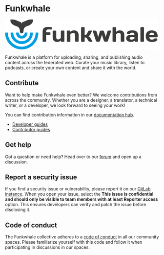 # Funkwhale

[![The Funkwhale logo](./front/src/assets/logo/logo-full-500.png)](https://funkwhale.audio)

Funkwhale is a platform for uploading, sharing, and publishing audio content across the federated web. Curate your music library, listen to podcasts, or create your own content and share it with the world.

## Contribute

Want to help make Funkwhale even better? We welcome contributions from across the community. Whether you are a designer, a translator, a technical writer, or a developer, we look forward to seeing your work!

You can find contribution information in our [documentation hub](https://docs.funkwhale.audio).

- [Developer guides](https://docs.funkwhale.audio/developer_documentation/index.html)
- [Contributor guides](https://docs.funkwhale.audio/contributor_documentation/index.html)

## Get help

Got a question or need help? Head over to our [forum](https://forum.funkwhale.audio/t/support) and open up a discussion.

## Report a security issue

If you find a security issue or vulnerability, please report it on our [GitLab instance](https://dev.funkwhale.audio/funkwhale/funkwhale/-/issues). When you open your issue, select the **This issue is confidential and should only be visible to team members with at least Reporter access** option. This ensures developers can verify and patch the issue before disclosing it.

##  Code of conduct

The Funkwhale collective adheres to a [code of conduct](https://funkwhale.audio/en_US/code-of-conduct) in all our community spaces. Please familiarize yourself with this code and follow it when participating in discussions in our spaces.
